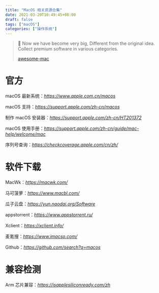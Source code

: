 ```yaml
---
title: "MacOS 相关资源合集"
date: 2021-03-20T10:49:45+08:00
draft: false
tags: ["macOS"]
categories: ["操作系统"]
---
```


>  Now we have become very big, Different from the original idea. Collect premium software in various categories.
>
> [awesome-mac](https://github.com/jaywcjlove/awesome-mac)

# 官方

macOS 最新系统：*https://www.apple.com.cn/macos*

macOS 支持：*https://support.apple.com/zh-cn/macos*

制作 macOS 安装器：*https://support.apple.com/zh-cn/HT201372*

macOS 使用手册：*https://support.apple.com/zh-cn/guide/mac-help/welcome/mac*

序列号查询：*https://checkcoverage.apple.com/cn/zh/*



# 软件下载

MacWk：*https://macwk.com/*

马可菠萝：*https://www.macbl.com/*

瓜子云盘：*https://yun.naodai.org/Software*

appstorrent：*https://www.appstorrent.ru/*

Xclient：*https://xclient.info/*

麦氪搜：*https://www.imacso.com/*

Github：*https://github.com/search?q=macos*



# 兼容检测

Arm 芯片兼容：*https://isapplesiliconready.com/zh*